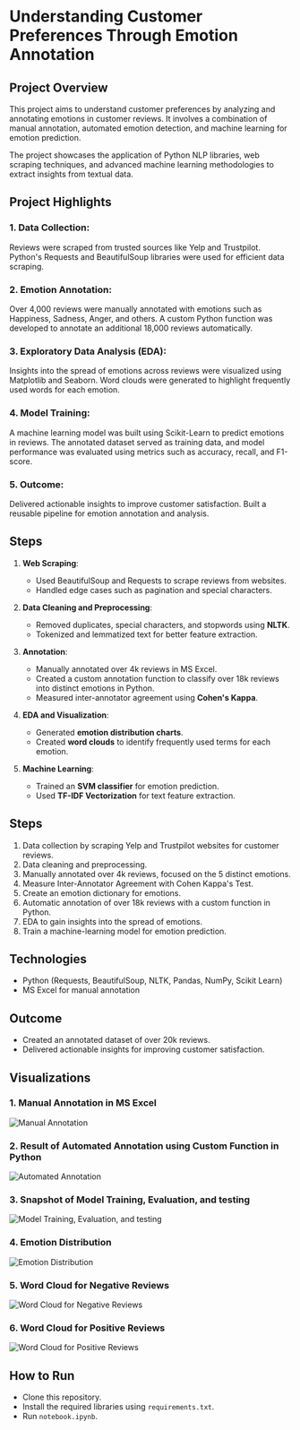 # Understanding Customer Preferences Through Emotion Annotation
## Project Overview
This project aims to understand customer preferences by analyzing and annotating emotions in customer reviews. It involves a combination of manual annotation, automated emotion detection, and machine learning for emotion prediction.

The project showcases the application of Python NLP libraries, web scraping techniques, and advanced machine learning methodologies to extract insights from textual data.

## Project Highlights
### 1. Data Collection: 
Reviews were scraped from trusted sources like Yelp and Trustpilot.
Python's Requests and BeautifulSoup libraries were used for efficient data scraping.

### 2. Emotion Annotation:
Over 4,000 reviews were manually annotated with emotions such as Happiness, Sadness, Anger, and others.
A custom Python function was developed to annotate an additional 18,000 reviews automatically.

### 3. Exploratory Data Analysis (EDA):
Insights into the spread of emotions across reviews were visualized using Matplotlib and Seaborn.
Word clouds were generated to highlight frequently used words for each emotion.

### 4. Model Training:
A machine learning model was built using Scikit-Learn to predict emotions in reviews.
The annotated dataset served as training data, and model performance was evaluated using metrics such as accuracy, recall, and F1-score.

### 5. Outcome:
Delivered actionable insights to improve customer satisfaction.
Built a reusable pipeline for emotion annotation and analysis.

## Steps
1. **Web Scraping**:
   - Used BeautifulSoup and Requests to scrape reviews from websites.
   - Handled edge cases such as pagination and special characters.

2. **Data Cleaning and Preprocessing**:
   - Removed duplicates, special characters, and stopwords using **NLTK**.
   - Tokenized and lemmatized text for better feature extraction.

3. **Annotation**:
   - Manually annotated over 4k reviews in MS Excel.
   - Created a custom annotation function to classify over 18k reviews into distinct emotions in Python.
   - Measured inter-annotator agreement using **Cohen's Kappa**.

4. **EDA and Visualization**:
   - Generated **emotion distribution charts**.
   - Created **word clouds** to identify frequently used terms for each emotion.

5. **Machine Learning**:
   - Trained an **SVM classifier** for emotion prediction.
   - Used **TF-IDF Vectorization** for text feature extraction.





## Steps
1. Data collection by scraping Yelp and Trustpilot websites for customer reviews.
2. Data cleaning and preprocessing.
3. Manually annotated over 4k reviews, focused on the 5 distinct emotions.
4. Measure Inter-Annotator Agreement with Cohen Kappa's Test.
5. Create an emotion dictionary for emotions.
6. Automatic annotation of over 18k reviews with a custom function in Python.
7. EDA to gain insights into the spread of emotions.
8. Train a machine-learning model for emotion prediction.

## Technologies
- Python (Requests, BeautifulSoup, NLTK, Pandas, NumPy, Scikit Learn)
- MS Excel for manual annotation

## Outcome
- Created an annotated dataset of over 20k reviews.
- Delivered actionable insights for improving customer satisfaction.

## Visualizations
### 1. Manual Annotation in MS Excel
![Manual Annotation](Manual%20Annotation%20in%20MS%20Excel.png)

### 2. Result of Automated Annotation using Custom Function in Python
![Automated Annotation](Result%20of%20Automated%20Annotation%20in%20Python.png)

### 3. Snapshot of Model Training, Evaluation, and testing
![Model Training, Evaluation, and testing](Model%20Training,%20Evaluation,%20and%20Testing.png)

### 4. Emotion Distribution
![Emotion Distribution](Emotion%20Distribution.png)

### 5. Word Cloud for Negative Reviews
![Word Cloud for Negative Reviews](Word%20Cloud%20for%20Negative%20Reviews.png)

### 6. Word Cloud for Positive Reviews
![Word Cloud for Positive Reviews](Word%20Cloud%20for%20Positive%20Reviews.png)


## How to Run
- Clone this repository.
- Install the required libraries using `requirements.txt`.
- Run `notebook.ipynb`.

